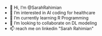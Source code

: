 - 👋 Hi, I’m @SarahRahimian
- 👀 I’m interested in AI coding for healthcare
- 🌱 I’m currently learning R Programming
- 💞️ I’m looking to collaborate on DL modeling
- 📫 reach me on linkedin "Sarah Rahimian" 

<!---
SarahRahimian/SarahRahimian is a ✨ special ✨ repository because its `README.md` (this file) appears on your GitHub profile.
You can click the Preview link to take a look at your changes.
--->
